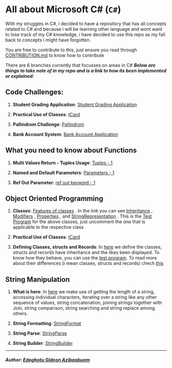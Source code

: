 # All about Microsoft C# (`C#`)
With my struggles in C#, i decided to have a repository that has all concepts related to C# and because i will be learning other language and wont
want to lose track of my C# knowledge, i have decided to use this repo as my fall back to concepts i might have forgotten.

You are free to contribute to this, just ensure you read through [CONTRIBUTION.md](./CONTRIBUTION.md) to know how to contribute

There are 6 branches currently that focusses on areas in C#
***Below are things to take note of in my repo and is a link to how its been implemented or explained:***

## Code Challenges:
1. **Student Grading Application**: [Student Grading Application](https://github.com/giddy11/Learn_microsoft_cSharp/blob/master/Microsoft_C%23/Challenge_Project-1/Program.cs)

2. **Practical Use of Classes**: [tCard](https://github.com/giddy11/Learn_microsoft_cSharp/blob/Hands_On_Challenges/Microsoft_C%23/ChallengeOne/Program.cs)

3. **Pallindrom Challenge**: [Pallindrom](https://github.com/giddy11/Learn_microsoft_cSharp/blob/Functions/Microsoft_C%23/PallindromChallenge/Program.cs)

4. **Bank Account System**: [Bank Account Application](https://github.com/giddy11/Learn_microsoft_cSharp/blob/OOP/Microsoft_C%23/Code_Challenge/Program.cs)



## What you need to know about Functions
1. **Multi Values Return - Tuples Usage**: [Tuples - 1](https://github.com/giddy11/Learn_microsoft_cSharp/blob/Functions/Microsoft_C%23/MultiValues_Tuples/Program.cs)

2. **Named and Default Parameters**: [Parameters - 1](https://github.com/giddy11/Learn_microsoft_cSharp/blob/Functions/Microsoft_C%23/Named_Default_Parameters/Program.cs)

3. **Ref Out Parameter**: [ref out keyword - 1](https://github.com/giddy11/Learn_microsoft_cSharp/blob/Functions/Microsoft_C%23/RefOutParameter/Program.cs)



## Object Oriented Programming
1. **Classes**: [Features of classes](https://github.com/giddy11/Learn_microsoft_cSharp/tree/OOP/Microsoft_C%23/CLasseS) . In the link you can see [Inheritance](https://github.com/giddy11/Learn_microsoft_cSharp/blob/OOP/Microsoft_C%23/CLasseS/Inheritance/Book3.cs) , [Modifiers](https://github.com/giddy11/Learn_microsoft_cSharp/blob/OOP/Microsoft_C%23/CLasseS/Modifiers/Book1.cs) , [Properties](https://github.com/giddy11/Learn_microsoft_cSharp/blob/OOP/Microsoft_C%23/CLasseS/Properties/Book2.cs) , and [StringRepresentation](https://github.com/giddy11/Learn_microsoft_cSharp/blob/OOP/Microsoft_C%23/CLasseS/StringRepresentation/Book4.cs) .
This is the [Test Program](https://github.com/giddy11/Learn_microsoft_cSharp/blob/OOP/Microsoft_C%23/CLasseS/Program.cs) for the above classes, just uncomment the one that is applicable to the respective class

2. **Practical Use of Classes**: [tCard](https://github.com/giddy11/Learn_microsoft_cSharp/blob/Hands_On_Challenges/Microsoft_C%23/ChallengeOne/Program.cs)

3. **Defining Classes, structs and Records**: In [here](https://github.com/giddy11/Learn_microsoft_cSharp/blob/C%23-essential-training-1/Microsoft_C%23/Linkedln.Essential/DefiningTypes.cs) we define the classes, structs and records have inheritance and the likes been displayed. To know how they behave, you can use the [test program](https://github.com/giddy11/Learn_microsoft_cSharp/blob/C%23-essential-training-1/Microsoft_C%23/Linkedln.Essential/Program.cs). To read more about their differences (i mean classes, structs and records) chech [this](https://github.com/giddy11/Learn_microsoft_cSharp/blob/C%23-essential-training-1/Microsoft_C%23/Linkedln.Essential/README.md)



## String Manipulation
1. **What is here**: In [here](https://github.com/giddy11/Learn_microsoft_cSharp/blob/Topic/Strings/Microsoft_C%23/Strings_Study/Program.cs) we make use of getting the length of a string, accessing individual characters, iterating over a string like any other sequence of values, string concatenation, joining strings together with Join, string comparison, string searching and string replace among others.

2. **String Formatting**: [StringFormat](https://github.com/giddy11/Learn_microsoft_cSharp/blob/Topic/Strings/Microsoft_C%23/String_Formatting/Program.cs)


3. **String Parse**: [StringParse](https://github.com/giddy11/Learn_microsoft_cSharp/blob/Topic/Strings/Microsoft_C%23/StringParse_Study/Program.cs)

4. **String Builder**: [StringBuilder](https://github.com/giddy11/Learn_microsoft_cSharp/blob/Topic/Strings/Microsoft_C%23/StringBuilder_Study/Program.cs)


--------

##### Author: [Edoghotu Gideon Azibaobuom](https://github.com/giddy11)
